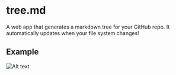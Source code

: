 # tree.md
A web app that generates a markdown tree for your GitHub repo. It automatically updates when your file system changes!

## Example
![Alt text](https://tree-md.herokuapp.com/converter/svg?url=https://github.com/j-rewerts/tree.md)
